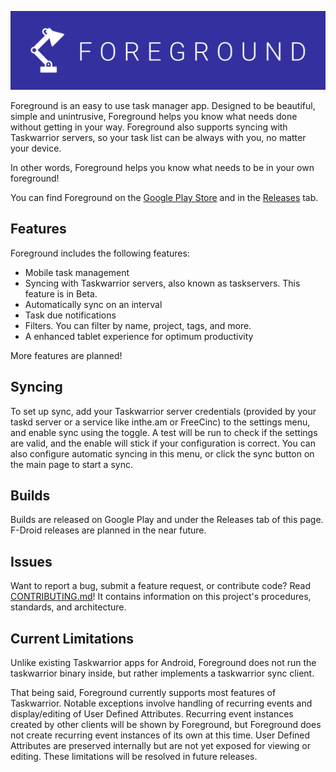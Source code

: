 ![Foreground Logo](docs/img/foreground.png)

Foreground is an easy to use task manager app. Designed to be beautiful, simple and unintrusive, Foreground helps you know what needs done without getting in your way. Foreground also supports syncing with Taskwarrior servers, so your task list can be always with you, no matter your device.

In other words, Foreground helps you know what needs to be in your own foreground!

You can find Foreground on the [Google Play Store](https://play.google.com/store/apps/details?id=me.bgregos.brighttask) and in the [Releases](https://github.com/bgregos/foreground/releases) tab.

## Features
Foreground includes the following features:
- Mobile task management
- Syncing with Taskwarrior servers, also known as taskservers. This feature is in Beta.
- Automatically sync on an interval
- Task due notifications
- Filters. You can filter by name, project, tags, and more.
- A enhanced tablet experience for optimum productivity

More features are planned!

## Syncing
To set up sync, add your Taskwarrior server credentials (provided by your taskd server or a service like inthe.am or FreeCinc) to the settings menu, and enable sync using the toggle. A test will be run to check if the settings are valid, and the enable will stick if your configuration is correct. You can also configure automatic syncing in this menu, or click the sync button on the main page to start a sync.

## Builds
Builds are released on Google Play and under the Releases tab of this page. F-Droid releases are planned in the near future.

## Issues
Want to report a bug, submit a feature request, or contribute code? Read [CONTRIBUTING.md](CONTRIBUTING.md)! It contains information on this project's procedures, standards, and architecture.

## Current Limitations
Unlike existing Taskwarrior apps for Android, Foreground does not run the taskwarrior binary inside, but rather implements a taskwarrior sync client.

That being said, Foreground currently supports most features of Taskwarrior. Notable exceptions involve handling of recurring events and display/editing of User Defined Attributes. Recurring event instances created by other clients will be shown by Foreground, but Foreground does not create recurring event instances of its own at this time. User Defined Attributes are preserved internally but are not yet exposed for viewing or editing. These limitations will be resolved in future releases.
